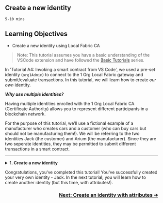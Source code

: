 ## **Create a new identity**
`5-10 mins`


## Learning Objectives

* Create a new identity using Local Fabric CA

> Note: This tutorial assumes you have a basic understanding of the VSCode extension and have followed the <a href='../new-tutorials/basic-tutorials/a1.md'> Basic Tutorials</a> series.

In 'Tutorial A4: Invoking a smart contract from VS Code', we used a pre-set identity (`org1Admin`) to connect to the 1 Org Local Fabric gateway and submit/evaluate transactions. In this tutorial, we will learn how to create _our own_ identity.

***Why use multiple identities?*** 

Having multiple identities enrolled with the 1 Org Local Fabric CA (Certificate Authority) allows you to represent different participants in a blockchain network. 

For the purpose of this tutorial, we’ll use a fictional example of a manufacturer who creates cars and a customer (who can buy cars but should not be manufacturing them!). We will be referring to the two identities Jack (the customer) and Arium (the manufacturer). Since they are two seperate identities, they may be permitted to submit different transactions in a smart contract.

---
<details>
<summary><b>1. Create a new identity</b></summary>

1. If the 1 Org Local Fabric isn't running, under the `FABRIC ENVIRONMENTS` panel, click on `1 Org Local Fabric  ○ (click to start)` to start the local Fabric and connect to it. Once this is done, look for `Org1CA` (it's under Nodes), right click it and choose `Create Identity (register and enroll)`. 

> Command Palette alternative: `Create Identity (register and enroll)`

2. You will be asked to provide a name for your identity. For the purpose of this tutorial, we will call our identity `Jack` and select `No` when asked to add attributes (These will be covered in a later tutorial).

3. Upon submitting your request, you should see a confirmation message at the bottom right of the screen confirming that your identity `Jack` has been created. The newly created identity should also appear in the `Fabric Wallets` panel under `1 Org Local Fabric > Org1`. 

4. To connect to the 1 Org Local Fabric gateway using this identity, you simply click `1 Org Local Fabric > Org1` under the Fabric Gateways panel and select the identity you wish to connect with (Jack in our case).

__*Note*__: If you are connected to the gateway already using the `admin` identity, you will need to disconnect from the gateway before you can reconnect with another identity. 

</details>

Congratulations, you've completed this tutorial! You've successfully created your very own identity - Jack. In the next tutorial, you will learn how to create another identity (but this time, with attributes!).

<a href='./createNewIdentityAttributes.md'><h3 align='right'><b> Next: Create an identity with attributes ➔ </h3></b></a>